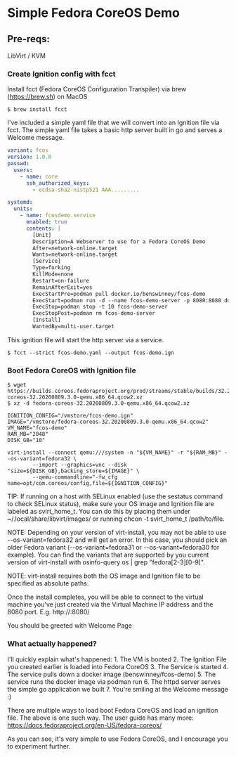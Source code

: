 # Simple Fedora CoreOS Demo

## Pre-reqs:

LibVirt / KVM

### Create Ignition config with fcct

Install fcct (Fedora CoreOS Configuration Transpiler) via brew (https://brew.sh) on MacOS
```shell
$ brew install fcct
```

I've included a simple yaml file that we will convert into an Ignition file via fcct. The simple yaml file takes a basic http server built in go and serves a Welcome message.

```yaml
variant: fcos
version: 1.0.0
passwd:
  users:
    - name: core
      ssh_authorized_keys:
        - ecdsa-sha2-nistp521 AAA.........

systemd:
  units:
    - name: fcosdemo.service
      enabled: true
      contents: |
        [Unit]
        Description=A Webserver to use for a Fedora CoreOS Demo
        After=network-online.target
        Wants=network-online.target
        [Service]
        Type=forking
        KillMode=none
        Restart=on-failure
        RemainAfterExit=yes
        ExecStartPre=podman pull docker.io/benswinney/fcos-demo
        ExecStart=podman run -d --name fcos-demo-server -p 8080:8080 docker.io/benswinney/fcos-demo
        ExecStop=podman stop -t 10 fcos-demo-server
        ExecStopPost=podman rm fcos-demo-server
        [Install]
        WantedBy=multi-user.target
```

This ignition file will start the http server via a service.

```shell
$ fcct --strict fcos-demo.yaml --output fcos-demo.ign
```

### Boot Fedora CoreOS with Ignition file

```shell
$ wget https://builds.coreos.fedoraproject.org/prod/streams/stable/builds/32.20200809.3.0/x86_64/fedora-coreos-32.20200809.3.0-qemu.x86_64.qcow2.xz
$ xz -d fedora-coreos-32.20200809.3.0-qemu.x86_64.qcow2.xz

IGNITION_CONFIG="/vmstore/fcos-demo.ign"
IMAGE="/vmstore/fedora-coreos-32.20200809.3.0-qemu.x86_64.qcow2"
VM_NAME="fcos-demo"
RAM_MB="2048"
DISK_GB="10"

virt-install --connect qemu:///system -n "${VM_NAME}" -r "${RAM_MB}" --os-variant=fedora32 \
        --import --graphics=vnc --disk "size=${DISK_GB},backing_store=${IMAGE}" \
        --qemu-commandline="-fw_cfg name=opt/com.coreos/config,file=${IGNITION_CONFIG}"
```

TIP: If running on a host with SELinux enabled (use the sestatus command to check SELinux status), make sure your OS image and Ignition file are labeled as svirt_home_t. You can do this by placing them under ~/.local/share/libvirt/images/ or running chcon -t svirt_home_t /path/to/file.

NOTE: Depending on your version of virt-install, you may not be able to use --os-variant=fedora32 and will get an error. In this case, you should pick an older Fedora variant (--os-variant=fedora31 or --os-variant=fedora30 for example). You can find the variants that are supported by you current version of virt-install with osinfo-query os | grep "fedora[2-3][0-9]".

NOTE: virt-install requires both the OS image and Ignition file to be specified as absolute paths.

Once the install completes, you will be able to connect to the virtual machine you've just created via the Virtual Machine IP address and the 8080 port. E.g. http://<VM-IP>:8080/

You should be greeted with Welcome Page


### What actually happened?

I'll quickly explain what's happened:
    1. The VM is booted
    2. The Ignition File you created earlier is loaded into Fedora CoreOS 
    3. The Service is started
    4. The service pulls down a docker image (benswinney/fcos-demo)
    5. The service runs the docker image via podman run
    6. The httpd server serves the simple go application we built
    7. You're smiling at the Welcome message :)

There are multiple ways to load boot Fedora CoreOS and load an ignition file. The above is one such way. The user guide has many more: https://docs.fedoraproject.org/en-US/fedora-coreos/

As you can see, it's very simple to use Fedora CoreOS, and I encourage you to experiment further.